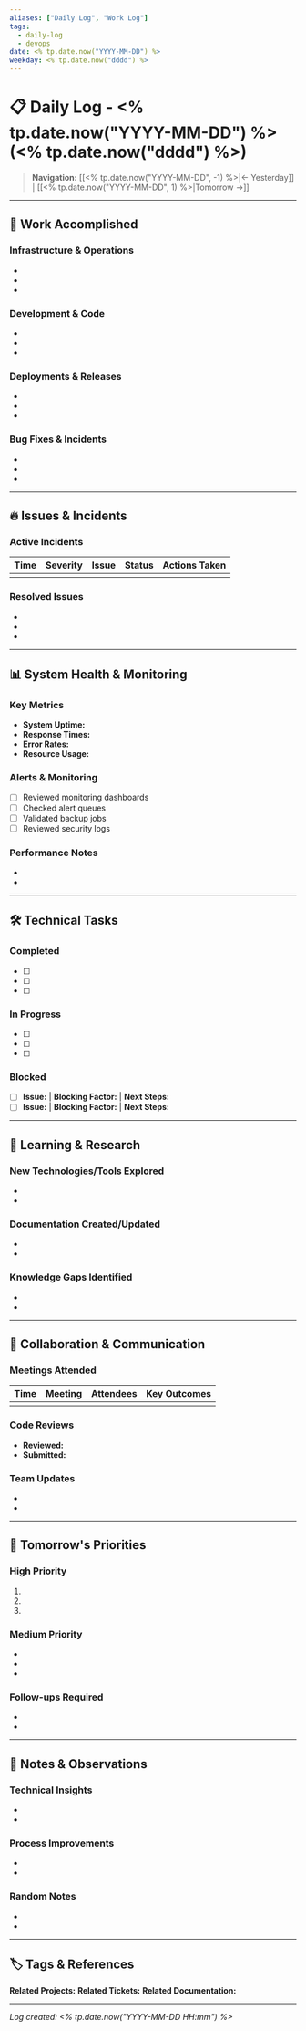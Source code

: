 ```yaml
---
aliases: ["Daily Log", "Work Log"]
tags:
  - daily-log
  - devops
date: <% tp.date.now("YYYY-MM-DD") %>
weekday: <% tp.date.now("dddd") %>
---
```


# 📋 Daily Log - <% tp.date.now("YYYY-MM-DD") %> (<% tp.date.now("dddd") %>)

> **Navigation:** [[<% tp.date.now("YYYY-MM-DD", -1) %>|← Yesterday]] | [[<% tp.date.now("YYYY-MM-DD", 1) %>|Tomorrow →]]

---

## 🚀 Work Accomplished

### Infrastructure & Operations
- 
- 
- 

### Development & Code
- 
- 
- 

### Deployments & Releases
- 
- 
- 

### Bug Fixes & Incidents
- 
- 
- 

---

## 🔥 Issues & Incidents

### Active Incidents
| Time | Severity | Issue | Status | Actions Taken |
|------|----------|-------|--------|---------------|
|      |          |       |        |               |

### Resolved Issues
- 
- 
- 

---

## 📊 System Health & Monitoring

### Key Metrics
- **System Uptime:** 
- **Response Times:** 
- **Error Rates:** 
- **Resource Usage:** 

### Alerts & Monitoring
- [ ] Reviewed monitoring dashboards
- [ ] Checked alert queues
- [ ] Validated backup jobs
- [ ] Reviewed security logs

### Performance Notes
- 
- 

---

## 🛠️ Technical Tasks

### Completed
- [ ] 
- [ ] 
- [ ] 

### In Progress
- [ ] 
- [ ] 
- [ ] 

### Blocked
- [ ] **Issue:** | **Blocking Factor:** | **Next Steps:**
- [ ] **Issue:** | **Blocking Factor:** | **Next Steps:**

---

## 🧠 Learning & Research

### New Technologies/Tools Explored
- 
- 

### Documentation Created/Updated
- 
- 

### Knowledge Gaps Identified
- 
- 

---

## 👥 Collaboration & Communication

### Meetings Attended
| Time | Meeting | Attendees | Key Outcomes |
|------|---------|-----------|--------------|
|      |         |           |              |

### Code Reviews
- **Reviewed:** 
- **Submitted:** 

### Team Updates
- 
- 

---

## 🎯 Tomorrow's Priorities

### High Priority
1. 
2. 
3. 

### Medium Priority
- 
- 
- 

### Follow-ups Required
- 
- 

---

## 📝 Notes & Observations

### Technical Insights
- 
- 

### Process Improvements
- 
- 

### Random Notes
- 
- 

---

## 🏷️ Tags & References

**Related Projects:** 
**Related Tickets:** 
**Related Documentation:** 

---

*Log created: <% tp.date.now("YYYY-MM-DD HH:mm") %>*
